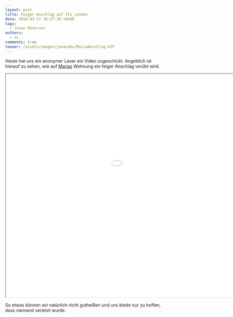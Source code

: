 ```yaml
---
layout: post
title: Feiger Anschlag auf Its_London
date: 2018-03-17 18:37:29 +0100
tags:
  - Junau Observer
authors:
  - ss
comments: true
teaser: /assets/images/junauobs/MariaAnschlag.GIF
---
```


<p>Heute hat uns ein anonymer Leser ein Video zugeschickt. Angeblich ist hierauf zu sehen, wie auf <a href="http://www.younow.com/Its_London">Marias</a> Wohnung ein feiger Anschlag verübt wird.</p>

<iframe width="1280" height="720" src="//sendvid.com/embed/tcl86dqh" allowfullscreen=""></iframe>

<p>So etwas können wir natürlich nicht gutheißen und uns bleibt nur zu hoffen, dass niemand verletzt wurde.</p>

